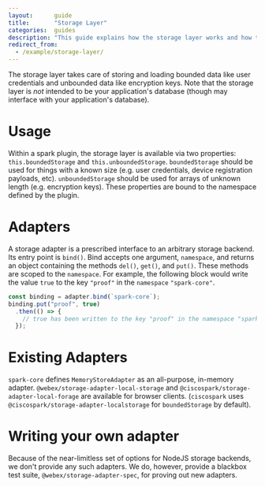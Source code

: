 ```yaml
---
layout:      guide
title:       "Storage Layer"
categories:  guides
description: "This guide explains how the storage layer works and how to write your own storage adapter"
redirect_from:
  - /example/storage-layer/
---
```


The storage layer takes care of storing and loading bounded data like user credentials and unbounded data like encryption keys. Note that the storage layer is *not* intended to be your application's database (though may interface with your application's database).

# Usage

Within a spark plugin, the storage layer is available via two properties: `this.boundedStorage` and `this.unboundedStorage`. `boundedStorage` should be used for things with a known size (e.g. user credentials, device registration payloads, etc). `unboundedStorage` should be used for arrays of unknown length (e.g. encryption keys). These properties are bound to the namespace defined by the plugin.

# Adapters

A storage adapter is a prescribed interface to an arbitrary storage backend. Its entry point is `bind()`. Bind accepts one argument, `namespace`, and returns an object containing the methods `del()`, `get()`, and `put()`. These methods are scoped to the `namespace`. For example, the following block would write the value `true` to the key `"proof"` in the `namespace` `"spark-core"`.

```javascript
const binding = adapter.bind(`spark-core`);
binding.put("proof", true)
  .then(() => {
    // true has been written to the key "proof" in the namespace "spark-core"
  });
```

# Existing Adapters

`spark-core` defines `MemoryStoreAdapter` as an all-purpose, in-memory adapter. `@webex/storage-adapter-local-storage` and `@ciscospark/storage-adapter-local-forage` are available for browser clients. (`ciscospark` uses `@ciscospark/storage-adapter-localstorage` for `boundedStorage` by default).

# Writing your own adapter

Because of the near-limitless set of options for NodeJS storage backends, we don't provide any such adapters. We do, however, provide a blackbox test suite, `@webex/storage-adapter-spec`, for proving out new adapters.
